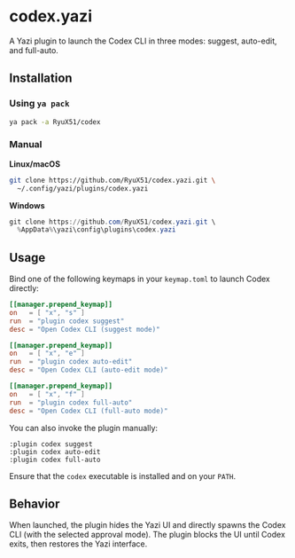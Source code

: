 # codex.yazi

A Yazi plugin to launch the Codex CLI in three modes: suggest, auto-edit, and full-auto.

## Installation

### Using `ya pack`

```bash
ya pack -a RyuX51/codex
```

### Manual

**Linux/macOS**

```bash
git clone https://github.com/RyuX51/codex.yazi.git \
  ~/.config/yazi/plugins/codex.yazi
```

**Windows**

```powershell
git clone https://github.com/RyuX51/codex.yazi.git \
  %AppData%\yazi\config\plugins\codex.yazi
```

## Usage

Bind one of the following keymaps in your `keymap.toml` to launch Codex directly:

```toml
[[manager.prepend_keymap]]
on   = [ "x", "s" ]
run  = "plugin codex suggest"
desc = "Open Codex CLI (suggest mode)"

[[manager.prepend_keymap]]
on   = [ "x", "e" ]
run  = "plugin codex auto-edit"
desc = "Open Codex CLI (auto-edit mode)"

[[manager.prepend_keymap]]
on   = [ "x", "f" ]
run  = "plugin codex full-auto"
desc = "Open Codex CLI (full-auto mode)"
```

You can also invoke the plugin manually:

```text
:plugin codex suggest
:plugin codex auto-edit
:plugin codex full-auto
```

Ensure that the `codex` executable is installed and on your `PATH`.

## Behavior

When launched, the plugin hides the Yazi UI and directly spawns the Codex CLI (with the selected approval mode).
The plugin blocks the UI until Codex exits, then restores the Yazi interface.
